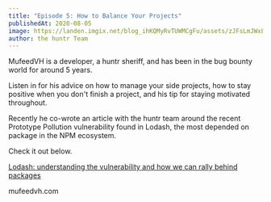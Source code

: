 ```yaml
---
title: "Episode 5: How to Balance Your Projects"
publishedAt: 2020-08-05
image: https://landen.imgix.net/blog_ihKQMyRvTUWMCgFu/assets/zJFsLmJWxLvloMTi.png?w=880
author: the huntr Team
---
```


MufeedVH is a developer, a huntr sheriff, and has been in the bug bounty world for around 5 years.

Listen in for his advice on how to manage your side projects, how to stay positive when you don't finish a project, and his tip for staying motivated throughout.

Recently he co-wrote an article with the huntr team around the recent Prototype Pollution vulnerability found in Lodash, the most depended on package in the NPM ecosystem.

Check it out below.

[Lodash: understanding the vulnerability and how we can rally behind packages](https://www.huntr.dev/blog/lodash-understanding-the-vulnerability-and-how-we-can-rally-behind-packages)

mufeedvh.com

<!-- embed podcast player here -->
